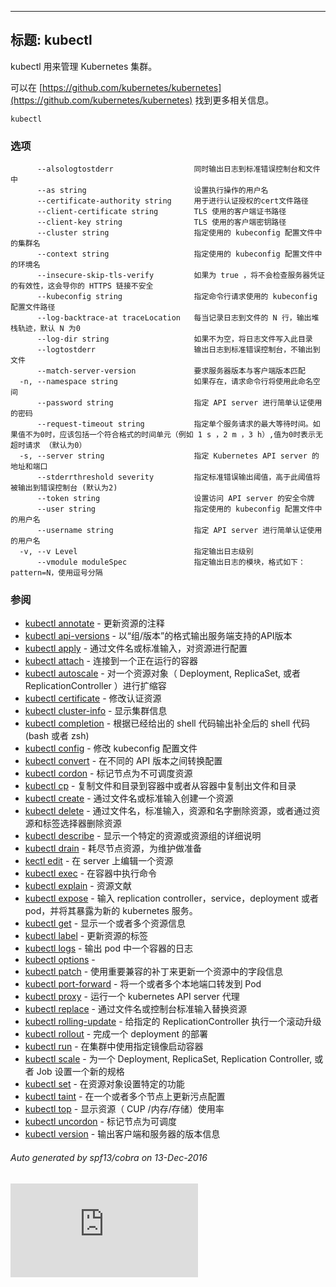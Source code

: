 <!--
---
title: kubectl
---
kubectl controls the Kubernetes cluster manager.

Find more information at [https://github.com/kubernetes/kubernetes](https://github.com/kubernetes/kubernetes).

```
kubectl
```
-->
---
标题: kubectl
---
kubectl 用来管理 Kubernetes 集群。

可以在 [https://github.com/kubernetes/kubernetes](https://github.com/kubernetes/kubernetes) 找到更多相关信息。

```
kubectl
```
<!--
### Options

```
      --alsologtostderr                  log to standard error as well as files
      --as string                        Username to impersonate for the operation
      --certificate-authority string     Path to a cert file for the certificate authority
      --client-certificate string        Path to a client certificate file for TLS
      --client-key string                Path to a client key file for TLS
      --cluster string                   The name of the kubeconfig cluster to use
      --context string                   The name of the kubeconfig context to use
      --insecure-skip-tls-verify         If true, the server's certificate will not be checked for validity. This will make your HTTPS connections insecure
      --kubeconfig string                Path to the kubeconfig file to use for CLI requests.
      --log-backtrace-at traceLocation   when logging hits line file:N, emit a stack trace (default :0)
      --log-dir string                   If non-empty, write log files in this directory
      --logtostderr                      log to standard error instead of files
      --match-server-version             Require server version to match client version
  -n, --namespace string                 If present, the namespace scope for this CLI request
      --password string                  Password for basic authentication to the API server
      --request-timeout string           The length of time to wait before giving up on a single server request. Non-zero values should contain a corresponding time unit (e.g. 1s, 2m, 3h). A value of zero means don't timeout requests. (default "0")
  -s, --server string                    The address and port of the Kubernetes API server
      --stderrthreshold severity         logs at or above this threshold go to stderr (default 2)
      --token string                     Bearer token for authentication to the API server
      --user string                      The name of the kubeconfig user to use
      --username string                  Username for basic authentication to the API server
  -v, --v Level                          log level for V logs
      --vmodule moduleSpec               comma-separated list of pattern=N settings for file-filtered logging
```
-->
### 选项

```
      --alsologtostderr                  同时输出日志到标准错误控制台和文件中
      --as string                        设置执行操作的用户名
      --certificate-authority string     用于进行认证授权的cert文件路径
      --client-certificate string        TLS 使用的客户端证书路径
      --client-key string                TLS 使用的客户端密钥路径
      --cluster string                   指定使用的 kubeconfig 配置文件中的集群名
      --context string                   指定使用的 kubeconfig 配置文件中的环境名
      --insecure-skip-tls-verify         如果为 true ，将不会检查服务器凭证的有效性，这会导你的 HTTPS 链接不安全
      --kubeconfig string                指定命令行请求使用的 kubeconfig 配置文件路径
      --log-backtrace-at traceLocation   每当记录日志到文件的 N 行，输出堆栈轨迹，默认 N 为0
      --log-dir string                   如果不为空，将日志文件写入此目录
      --logtostderr                      输出日志到标准错误控制台，不输出到文件
      --match-server-version             要求服务器版本与客户端版本匹配
  -n, --namespace string                 如果存在，请求命令行将使用此命名空间
      --password string                  指定 API server 进行简单认证使用的密码
      --request-timeout string           指定单个服务请求的最大等待时间。如果值不为0时，应该包括一个符合格式的时间单元（例如 1 s ，2 m ，3 h）,值为0时表示无超时请求 （默认为0）
  -s, --server string                    指定 Kubernetes API server 的地址和端口
      --stderrthreshold severity         指定标准错误输出阈值，高于此阈值将被输出到错误控制台 (默认为2)
      --token string                     设置访问 API server 的安全令牌
      --user string                      指定使用的 kubeconfig 配置文件中的用户名
      --username string                  指定 API server 进行简单认证使用的用户名
  -v, --v Level                          指定输出日志级别
      --vmodule moduleSpec               指定输出日志的模块，格式如下：pattern=N，使用逗号分隔
```
<!--
### SEE ALSO

* [kubectl annotate](/docs/user-guide/kubectl/v1.7/#annotate)     - Update the annotations on a resource
* [kubectl api-versions](/docs/user-guide/kubectl/v1.7/#api-versions)     - Print the supported API versions on the server, in the form of "group/version"
* [kubectl apply](/docs/user-guide/kubectl/v1.7/#apply)     - Apply a configuration to a resource by filename or stdin
* [kubectl attach](/docs/user-guide/kubectl/v1.7/#attach)     - Attach to a running container
* [kubectl autoscale](/docs/user-guide/kubectl/v1.7/#autoscale)     - Auto-scale a Deployment, ReplicaSet, or ReplicationController
* [kubectl certificate](/docs/user-guide/kubectl/v1.7/#certificate)     - Modify certificate resources.
* [kubectl cluster-info](/docs/user-guide/kubectl/v1.7/#cluster-info)     - Display cluster info
* [kubectl completion](/docs/user-guide/kubectl/v1.7/#completion)     - Output shell completion code for the given shell (bash or zsh)
* [kubectl config](/docs/user-guide/kubectl/v1.7/#config)     - Modify kubeconfig files
* [kubectl convert](/docs/user-guide/kubectl/v1.7/#convert)     - Convert config files between different API versions
* [kubectl cordon](/docs/user-guide/kubectl/v1.7/#cordon)     - Mark node as unschedulable
* [kubectl cp](/docs/user-guide/kubectl/v1.7/#cp)     - Copy files and directories to and from containers.
* [kubectl create](/docs/user-guide/kubectl/v1.7/#create)     - Create a resource by filename or stdin
* [kubectl delete](/docs/user-guide/kubectl/v1.7/#delete)     - Delete resources by filenames, stdin, resources and names, or by resources and label selector
* [kubectl describe](/docs/user-guide/kubectl/v1.7/#describe)     - Show details of a specific resource or group of resources
* [kubectl drain](/docs/user-guide/kubectl/v1.7/#drain)     - Drain node in preparation for maintenance
* [kubectl edit](/docs/user-guide/kubectl/v1.7/#edit)     - Edit a resource on the server
* [kubectl exec](/docs/user-guide/kubectl/v1.7/#exec)     - Execute a command in a container
* [kubectl explain](/docs/user-guide/kubectl/v1.7/#explain)     - Documentation of resources
* [kubectl expose](/docs/user-guide/kubectl/v1.7/#expose)     - Take a replication controller, service, deployment or pod and expose it as a new Kubernetes Service
* [kubectl get](/docs/user-guide/kubectl/v1.7/#get)     - Display one or many resources
* [kubectl label](/docs/user-guide/kubectl/v1.7/#label)     - Update the labels on a resource
* [kubectl logs](/docs/user-guide/kubectl/v1.7/#logs)     - Print the logs for a container in a pod
* [kubectl options](/docs/user-guide/kubectl/v1.7/#options)     -
* [kubectl patch](/docs/user-guide/kubectl/v1.7/#patch)     - Update field(s) of a resource using strategic merge patch
* [kubectl port-forward](/docs/user-guide/kubectl/v1.7/#port-forward)     - Forward one or more local ports to a pod
* [kubectl proxy](/docs/user-guide/kubectl/v1.7/#proxy)     - Run a proxy to the Kubernetes API server
* [kubectl replace](/docs/user-guide/kubectl/v1.7/#replace)     - Replace a resource by filename or stdin
* [kubectl rolling-update](/docs/user-guide/kubectl/v1.7/#rolling-update)     - Perform a rolling update of the given ReplicationController
* [kubectl rollout](/docs/user-guide/kubectl/v1.7/#rollout)     - Manage a deployment rollout
* [kubectl run](/docs/user-guide/kubectl/v1.7/#run)     - Run a particular image on the cluster
* [kubectl scale](/docs/user-guide/kubectl/v1.7/#scale)     - Set a new size for a Deployment, ReplicaSet, Replication Controller, or Job
* [kubectl set](/docs/user-guide/kubectl/v1.7/#set)     - Set specific features on objects
* [kubectl taint](/docs/user-guide/kubectl/v1.7/#taint)     - Update the taints on one or more nodes
* [kubectl top](/docs/user-guide/kubectl/v1.7/#top)     - Display Resource (CPU/Memory/Storage) usage
* [kubectl uncordon](/docs/user-guide/kubectl/v1.7/#uncordon)     - Mark node as schedulable
* [kubectl version](/docs/user-guide/kubectl/v1.7/#version)     - Print the client and server version information
-->
### 参阅

* [kubectl annotate](/docs/user-guide/kubectl/v1.7/#annotate)     - 更新资源的注释
* [kubectl api-versions](/docs/user-guide/kubectl/v1.7/#api-versions)     - 以“组/版本”的格式输出服务端支持的API版本
* [kubectl apply](/docs/user-guide/kubectl/v1.7/#apply)     - 通过文件名或标准输入，对资源进行配置
* [kubectl attach](/docs/user-guide/kubectl/v1.7/#attach)     - 连接到一个正在运行的容器
* [kubectl autoscale](/docs/user-guide/kubectl/v1.7/#autoscale)     - 对一个资源对象（ Deployment, ReplicaSet, 或者 ReplicationController ）进行扩缩容
* [kubectl certificate](/docs/user-guide/kubectl/v1.7/#certificate)     - 修改认证资源
* [kubectl cluster-info](/docs/user-guide/kubectl/v1.7/#cluster-info)     - 显示集群信息
* [kubectl completion](/docs/user-guide/kubectl/v1.7/#completion)     - 根据已经给出的 shell 代码输出补全后的 shell 代码 (bash 或者 zsh)
* [kubectl config](/docs/user-guide/kubectl/v1.7/#config)     - 修改 kubeconfig 配置文件
* [kubectl convert](/docs/user-guide/kubectl/v1.7/#convert)     - 在不同的 API 版本之间转换配置
* [kubectl cordon](/docs/user-guide/kubectl/v1.7/#cordon)     - 标记节点为不可调度资源
* [kubectl cp](/docs/user-guide/kubectl/v1.7/#cp)     - 复制文件和目录到容器中或者从容器中复制出文件和目录
* [kubectl create](/docs/user-guide/kubectl/v1.7/#create)     - 通过文件名或标准输入创建一个资源
* [kubectl delete](/docs/user-guide/kubectl/v1.7/#delete)     - 通过文件名，标准输入，资源和名字删除资源，或者通过资源和标签选择器删除资源
* [kubectl describe](/docs/user-guide/kubectl/v1.7/#describe)     - 显示一个特定的资源或资源组的详细说明
* [kubectl drain](/docs/user-guide/kubectl/v1.7/#drain)     - 耗尽节点资源，为维护做准备
* [kectl edit](/docs/user-guide/kubectl/v1.7/#edit)     - 在 server 上编辑一个资源
* [kubectl exec](/docs/user-guide/kubectl/v1.7/#exec)     - 在容器中执行命令
* [kubectl explain](/docs/user-guide/kubectl/v1.7/#explain)     - 资源文献
* [kubectl expose](/docs/user-guide/kubectl/v1.7/#expose)     - 输入 replication controller，service，deployment 或者 pod，并将其暴露为新的 kubernetes 服务。
* [kubectl get](/docs/user-guide/kubectl/v1.7/#get)     - 显示一个或者多个资源信息
* [kubectl label](/docs/user-guide/kubectl/v1.7/#label)     - 更新资源的标签
* [kubectl logs](/docs/user-guide/kubectl/v1.7/#logs)     - 输出 pod 中一个容器的日志
* [kubectl options](/docs/user-guide/kubectl/v1.7/#options)     -
* [kubectl patch](/docs/user-guide/kubectl/v1.7/#patch)     - 使用重要兼容的补丁来更新一个资源中的字段信息
* [kubectl port-forward](/docs/user-guide/kubectl/v1.7/#port-forward)     - 将一个或者多个本地端口转发到 Pod
* [kubectl proxy](/docs/user-guide/kubectl/v1.7/#proxy)     - 运行一个 kubernetes API server 代理
* [kubectl replace](/docs/user-guide/kubectl/v1.7/#replace)     - 通过文件名或控制台标准输入替换资源
* [kubectl rolling-update](/docs/user-guide/kubectl/v1.7/#rolling-update)     - 给指定的 ReplicationController 执行一个滚动升级
* [kubectl rollout](/docs/user-guide/kubectl/v1.7/#rollout)     - 完成一个 deployment 的部署
* [kubectl run](/docs/user-guide/kubectl/v1.7/#run)     - 在集群中使用指定镜像启动容器
* [kubectl scale](/docs/user-guide/kubectl/v1.7/#scale)     - 为一个 Deployment, ReplicaSet, Replication Controller, 或者 Job 设置一个新的规格
* [kubectl set](/docs/user-guide/kubectl/v1.7/#set)     - 在资源对象设置特定的功能
* [kubectl taint](/docs/user-guide/kubectl/v1.7/#taint)     - 在一个或者多个节点上更新污点配置
* [kubectl top](/docs/user-guide/kubectl/v1.7/#top)     - 显示资源（ CUP /内存/存储）使用率
* [kubectl uncordon](/docs/user-guide/kubectl/v1.7/#uncordon)     - 标记节点为可调度
* [kubectl version](/docs/user-guide/kubectl/v1.7/#version)     - 输出客户端和服务器的版本信息

###### Auto generated by spf13/cobra on 13-Dec-2016

<!-- BEGIN MUNGE: GENERATED_ANALYTICS -->
[![Analytics](https://kubernetes-site.appspot.com/UA-36037335-10/GitHub/docs/user-guide/kubectl/kubectl.md?pixel)]()
<!-- END MUNGE: GENERATED_ANALYTICS -->
